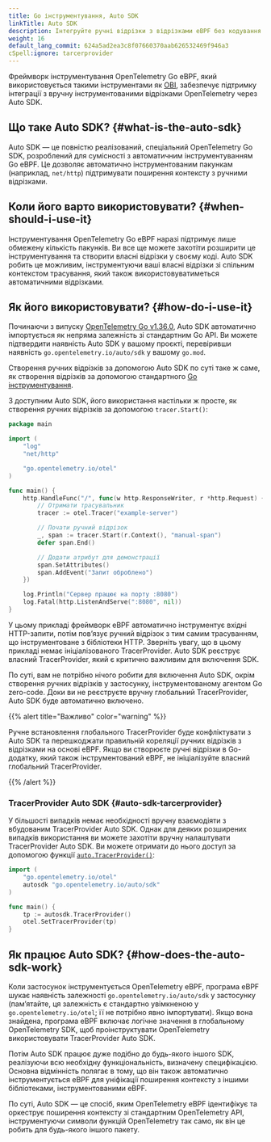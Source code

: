 ```yaml
---
title: Go інструментування, Auto SDK
linkTitle: Auto SDK
description: Інтегруйте ручні відрізки з відрізками eBPF без кодування за допомогою Auto SDK.
weight: 16
default_lang_commit: 624a5ad2ea3c8f07660370aab626532469f946a3
cSpell:ignore: tarcerprovider
---
```


Фреймворк інструментування OpenTelemetry Go eBPF, який використовується такими інструментами як [OBI](/docs/zero-code/obi), забезпечує підтримку інтеграції з вручну інструментованими відрізками OpenTelemetry через Auto SDK.

## Що таке Auto SDK? {#what-is-the-auto-sdk}

Auto SDK — це повністю реалізований, спеціальний OpenTelemetry Go SDK, розроблений для сумісності з автоматичним інструментуванням Go eBPF. Це дозволяє автоматично інструментованим пакункам (наприклад, `net/http`) підтримувати поширення контексту з ручними відрізками.

## Коли його варто використовувати? {#when-should-i-use-it}

Інструментування OpenTelemetry Go eBPF наразі підтримує лише обмежену кількість пакунків. Ви все ще можете захотіти розширити це інструментування та створити власні відрізки у своєму коді. Auto SDK робить це можливим, інструментуючи ваші власні відрізки зі спільним контекстом трасування, який також використовуватиметься автоматичними відрізками.

## Як його використовувати? {#how-do-i-use-it}

Починаючи з випуску [OpenTelemetry Go v1.36.0](https://github.com/open-telemetry/opentelemetry-go/releases/tag/v1.36.0), Auto SDK автоматично імпортується як непряма залежність зі стандартним Go API. Ви можете підтвердити наявність Auto SDK у вашому проєкті, перевіривши наявність `go.opentelemetry.io/auto/sdk` у вашому `go.mod`.

Створення ручних відрізків за допомогою Auto SDK по суті таке ж саме, як створення відрізків за допомогою стандартного [Go інструментування](/docs/languages/go/instrumentation/).

З доступним Auto SDK, його використання настільки ж просте, як створення ручних відрізків за допомогою `tracer.Start()`:

```go
package main

import (
	"log"
	"net/http"

	"go.opentelemetry.io/otel"
)

func main() {
	http.HandleFunc("/", func(w http.ResponseWriter, r *http.Request) {
		// Отримати трасувальник
		tracer := otel.Tracer("example-server")

		// Почати ручний відрізок
		_, span := tracer.Start(r.Context(), "manual-span")
		defer span.End()

		// Додати атрибут для демонстрації
		span.SetAttributes()
		span.AddEvent("Запит оброблено")
	})

	log.Println("Сервер працює на порту :8080")
	log.Fatal(http.ListenAndServe(":8080", nil))
}
```

У цьому прикладі фреймворк eBPF автоматично інструментує вхідні HTTP-запити, потім повʼязує ручний відрізок з тим самим трасуванням, що інструментоване з бібліотеки HTTP. Зверніть увагу, що в цьому прикладі немає ініціалізованого TracerProvider. Auto SDK реєструє власний TracerProvider, який є критично важливим для включення SDK.

По суті, вам не потрібно нічого робити для включення Auto SDK, окрім створення ручних відрізків у застосунку, інструментованому агентом Go zero-code. Доки ви не реєструєте вручну глобальний TracerProvider, Auto SDK буде автоматично включено.

{{% alert title="Важливо" color="warning" %}}

Ручне встановлення глобального TracerProvider буде конфліктувати з Auto SDK та перешкоджати правильній кореляції ручних відрізків з відрізками на основі eBPF. Якщо ви створюєте ручні відрізки в Go-додатку, який також інструментований eBPF, не ініціалізуйте власний глобальний TracerProvider.

{{% /alert %}}

### TracerProvider Auto SDK {#auto-sdk-tarcerprovider}

У більшості випадків немає необхідності вручну взаємодіяти з вбудованим TracerProvider Auto SDK. Однак для деяких розширених випадків використання ви можете захотіти вручну налаштувати TracerProvider Auto SDK. Ви можете отримати до нього доступ за допомогою функції [`auto.TracerProvider()`](https://pkg.go.dev/go.opentelemetry.io/auto/sdk):

```go
import (
	"go.opentelemetry.io/otel"
    autosdk "go.opentelemetry.io/auto/sdk"
)

func main() {
	tp := autosdk.TracerProvider()
	otel.SetTracerProvider(tp)
}
```

## Як працює Auto SDK? {#how-does-the-auto-sdk-work}

Коли застосунок інструментується OpenTelemetry eBPF, програма eBPF шукає наявність залежності `go.opentelemetry.io/auto/sdk` у застосунку (памʼятайте, ця залежність є стандартно увімкненою у `go.opentelemetry.io/otel`; її не потрібно явно імпортувати). Якщо вона знайдена, програма eBPF включає логічне значення в глобальному OpenTelemetry SDK, щоб проінструктувати OpenTelemetry використовувати TracerProvider Auto SDK.

Потім Auto SDK працює дуже подібно до будь-якого іншого SDK, реалізуючи всю необхідну функціональність, визначену специфікацією. Основна відмінність полягає в тому, що він також автоматично інструментується eBPF для уніфікації поширення контексту з іншими бібліотеками, інструментованими eBPF.

По суті, Auto SDK — це спосіб, яким OpenTelemetry eBPF ідентифікує та оркеструє поширення контексту зі стандартним OpenTelemetry API, інструментуючи символи функцій OpenTelemetry так само, як він це робить для будь-якого іншого пакету.
